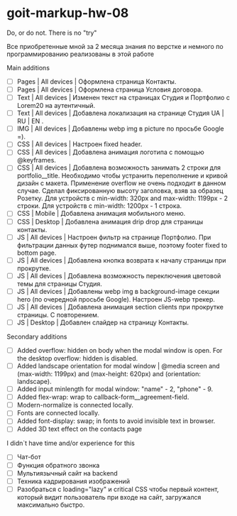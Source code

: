 # goit-markup-hw-08

Do, or do not. There is no "try"

Все приобретенные мной за 2 месяца знания по
верстке и немного по программированию реализованы в этой работе

Main additions

- [ ] Pages | All devices | Оформлена страница Контакты.
- [ ] Pages | All devices | Оформлена страница Условия договора.
- [ ] Text | All devices | Изменен текст на страницах Студия и Портфолио с
      Lorem20 на аутентичный.
- [ ] Text | All devices | Добавлена локализация на странице Студия UA | RU | EN
      .
- [ ] IMG | All devices | Добавлены webp img в picture по просьбе Google =).
- [ ] CSS | All devices | Настроен fixed header.
- [ ] CSS | All devices | Добавлена анимация логотипа с помощью @keyframes.
- [ ] CSS | All devices | Добавлена возможность занимать 2 строки для
      portfolio\_\_title. Необходимо чтобы устранить переполнение и кривой
      дизайн с макета. Применение overflow не очень подходит в данном случае.
      Сделал фиксированную высоту заголовка, взяв за образец Розетку. Для
      устройств с min-width: 320px and max-width: 1199px - 2 строки. Для
      устройств с min-width: 1200px - 1 строка.
- [ ] CSS | Mobile | Добавлена анимация мобильного меню.
- [ ] CSS | Desktop | Добавлена анимация drip drop для страницы контакты.
- [ ] JS | All devices | Настроен фильтр на странице Портфолио. При фильтрации
      данных футер поднимался выше, поэтому footer fixed to bottom page.
- [ ] JS | All devices | Добавлена кнопка возврата к началу страницы при
      прокрутке.
- [ ] JS | All devices | Добавлена возможность переключения цветовой темы для
      страницы Студия.
- [ ] JS | All devices | Добавлены webp img в background-image секции hero (по
      очередной просьбе Google). Настроен JS-webp трекер.
- [ ] JS | All devices | Добавлена анимация section clients при прокрутке страницы. С
      повторением.
- [ ] JS | Desktop | Добавлен слайдер на страницу Контакты.

Secondary additions

- [ ] Added overflow: hidden on body when the modal window is open. For the
      desktop overflow: hidden is disabled.
- [ ] Added landscape orientation for modal window | @media screen and
      (max-width: 1199px) and (max-height: 620px) and (orientation: landscape).
- [ ] Added input minlength for modal window: "name" - 2, "phone" - 9.
- [ ] Added flex-wrap: wrap to callback-form\_\_agreement-field.
- [ ] Modern-normalize is connected locally.
- [ ] Fonts are connected locally.
- [ ] Added font-display: swap; in fonts to avoid invisible text in browser.
- [ ] Added 3D text effect on the contacts page

I didn`t have time and/or experience for this

- [ ] Чат-бот
- [ ] Функция обратного звонка
- [ ] Мультиязычный сайт на backend
- [ ] Техника кадрирования изображений
- [ ] Разобраться с loading="lazy" и critical CSS чтобы первый контент, который видит пользователь при входе на сайт, загружался максимально быстро.
